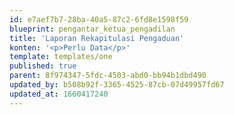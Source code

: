 ```yaml
---
id: e7aef7b7-28ba-40a5-87c2-6fd8e1598f59
blueprint: pengantar_ketua_pengadilan
title: 'Laporan Rekapitulasi Pengaduan'
konten: '<p>Perlu Data</p>'
template: templates/one
published: true
parent: 8f974347-5fdc-4503-abd0-bb94b1dbd490
updated_by: b508b92f-3365-4525-87cb-07d49957fd67
updated_at: 1660417240
---
```

